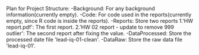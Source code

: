 Plan for Project Structure:
-Background: For any background information(currently empty).
-Code: For code used in the reports(currently empty, since R code is inside the reports).
-Reports: Store two reports
  1.'HW report.pdf': The first report.
  2.'HW 02 report - update to remove 999 outlier': The second report after fixing the value.
-DataProcessed: Store the processed date file 'lead-iq-01-clean'.
-DataRaw: Store the raw data file 'lead-iq-01'.

